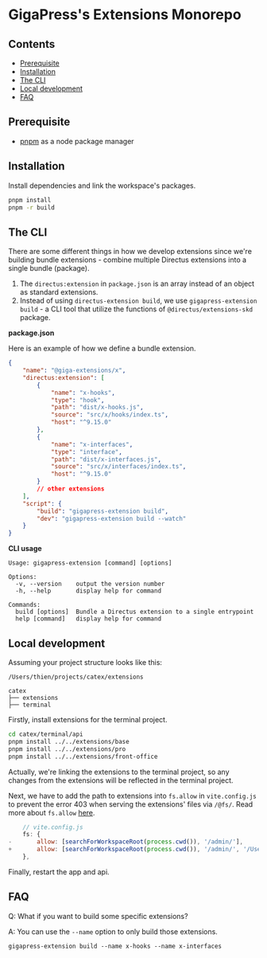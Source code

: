 # GigaPress's Extensions Monorepo

## Contents

- [Prerequisite](#prerequisite)
- [Installation](#installation)
- [The CLI](#the-cli)
- [Local development](#local-development)
- [FAQ](#faq)

## Prerequisite

- [pnpm](https://pnpm.io/) as a node package manager

## Installation

Install dependencies and link the workspace's packages.

```bash
pnpm install
pnpm -r build
```

## The CLI

There are some different things in how we develop extensions since we're building bundle extensions - combine multiple
Directus extensions into a single bundle (package).

1. The `directus:extension` in `package.json` is an array instead of an object as standard extensions.
2. Instead of using `directus-extension build`, we use `gigapress-extension build` - a CLI tool that utilize the
   functions of `@directus/extensions-skd` package.

**package.json**

Here is an example of how we define a bundle extension.

```json
{
	"name": "@giga-extensions/x",
	"directus:extension": [
		{
			"name": "x-hooks",
			"type": "hook",
			"path": "dist/x-hooks.js",
			"source": "src/x/hooks/index.ts",
			"host": "^9.15.0"
		},
		{
			"name": "x-interfaces",
			"type": "interface",
			"path": "dist/x-interfaces.js",
			"source": "src/x/interfaces/index.ts",
			"host": "^9.15.0"
		}
		// other extensions
	],
	"script": {
		"build": "gigapress-extension build",
		"dev": "gigapress-extension build --watch"
	}
}
```

**CLI usage**

```
Usage: gigapress-extension [command] [options]

Options:
  -v, --version    output the version number
  -h, --help       display help for command

Commands:
  build [options]  Bundle a Directus extension to a single entrypoint
  help [command]   display help for command
```

## Local development

Assuming your project structure looks like this:

```
/Users/thien/projects/catex/extensions

catex
├── extensions
├── terminal
```

Firstly, install extensions for the terminal project.

```bash
cd catex/terminal/api
pnpm install ../../extensions/base
pnpm install ../../extensions/pro
pnpm install ../../extensions/front-office
```

Actually, we're linking the extensions to the terminal project, so any changes from the extensions will be reflected in
the terminal project.

Next, we have to add the path to extensions into `fs.allow` in `vite.config.js` to prevent the error 403 when serving
the extensions' files via `/@fs/`. Read more about `fs.allow`
[here](https://vitejs.dev/config/server-options.html#server-fs-allow).

```js
	// vite.config.js
	fs: {
-		allow: [searchForWorkspaceRoot(process.cwd()), '/admin/'],
+		allow: [searchForWorkspaceRoot(process.cwd()), '/admin/', '/Users/thien/projects/catex/extensions'],
	},
```

Finally, restart the app and api.

## FAQ

Q: What if you want to build some specific extensions?

A: You can use the `--name` option to only build those extensions.

```
gigapress-extension build --name x-hooks --name x-interfaces
```
